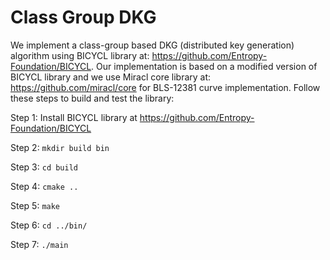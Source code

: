 # Class Group DKG

We implement a class-group based DKG (distributed key generation) algorithm using BICYCL library at: https://github.com/Entropy-Foundation/BICYCL.
Our implementation is based on a modified version of BICYCL library and we use Miracl core library at: https://github.com/miracl/core for BLS-12381 curve implementation.
Follow these steps to build and test the library:

Step 1: Install BICYCL library at https://github.com/Entropy-Foundation/BICYCL

Step 2: `mkdir build bin`

Step 3: `cd build`

Step 4: `cmake ..`

Step 5: `make`

Step 6: `cd ../bin/`

Step 7: `./main`
